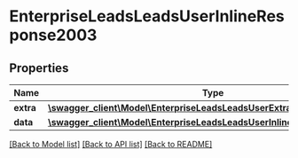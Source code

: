 # EnterpriseLeadsLeadsUserInlineResponse2003

## Properties
Name | Type | Description | Notes
------------ | ------------- | ------------- | -------------
**extra** | [**\swagger_client\Model\EnterpriseLeadsLeadsUserExtraBody**](EnterpriseLeadsLeadsUserExtraBody.md) |  | [optional] 
**data** | [**\swagger_client\Model\EnterpriseLeadsLeadsUserInlineResponse2003Data**](EnterpriseLeadsLeadsUserInlineResponse2003Data.md) |  | [optional] 

[[Back to Model list]](../README.md#documentation-for-models) [[Back to API list]](../README.md#documentation-for-api-endpoints) [[Back to README]](../README.md)

